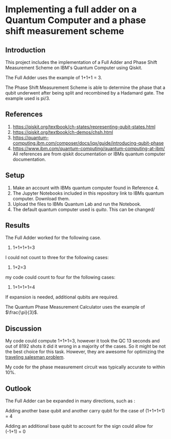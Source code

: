 # Implementing a full adder on a Quantum Computer and a phase shift measurement scheme

## Introduction
This project includes the implementation of a Full Adder and Phase Shift Measurement Scheme on IBM's Quantum Computer using Qiskit.

The Full Adder uses the example of 1+1+1 = 3.

The Phase Shift Measurement Scheme is able to determine the phase that a qubit underwent after being split and recombined by a Hadamard gate. The example used is pi/3.

## References 
1. https://qiskit.org/textbook/ch-states/representing-qubit-states.html
2. https://qiskit.org/textbook/ch-demos/chsh.html
3. https://quantum-computing.ibm.com/composer/docs/iqx/guide/introducing-qubit-phase
4. https://www.ibm.com/quantum-computing/quantum-computing-at-ibm/
All references are from qiskit documentation or IBMs quantum computer documentation.
## Setup

1. Make an account with IBMs quantum computer found in Reference 4.
2. The Jupyter Notebooks included in this repository link to IBMs quantum computer. Download them.
3. Upload the files to IBMs Quantum Lab and run the Notebook.
4. The default quantum computer used is *quito*. This can be changed/

## Results

The Full Adder worked for the following case.

1. 1+1+1+1=3

I could not count to three for the following cases:

1. 1+2=3

my code could count to four for the following cases:

1. 1+1+1+1=4

If expansion is needed, additional qubits are required.

The Quantum Phase Measurement Calculator uses the example of $\frac{\pi}{3}$.

## Discussion

My code could compute 1+1+1=3, however it took the QC 13 seconds and out of 8192 shots it did it wrong in a majority of the cases. So it might be not the best choice for this task. However, they are awesome for optimizing the [traveling salesman problem](https://xkcd.com/285/).

My code for the phase measurement circuit was typically accurate to within 10%.

## Outlook

The Full Adder can be expanded in many directions, such as :

Adding another base qubit and another carry qubit for the case of (1+1+1+1) = 4

Adding an additional base qubit to account for the sign could allow for (-1+1) = 0
